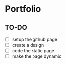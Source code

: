 # Portfolio

## TO-DO
- [ ] setup the github page
- [ ] create a design
- [ ] code the static page
- [ ] make the page dynamic